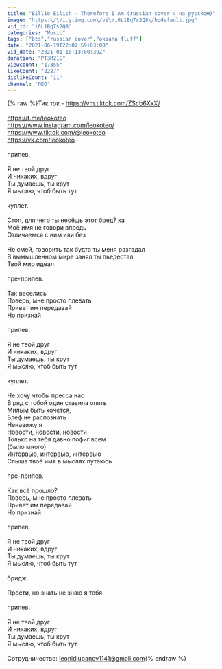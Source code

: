 ```yaml
---
title: "Billie Eilish - Therefore I Am (russian cover ▫ на русском)"
image: "https:\/\/i.ytimg.com\/vi\/i6L1BqTs2Q8\/hqdefault.jpg"
vid_id: "i6L1BqTs2Q8"
categories: "Music"
tags: ["bts","russian cover","oksana fluff"]
date: "2021-06-19T22:07:59+03:00"
vid_date: "2021-01-10T13:00:30Z"
duration: "PT3M21S"
viewcount: "17355"
likeCount: "2227"
dislikeCount: "11"
channel: "ЛЕО"
---
```

{% raw %}Тик ток - <a rel="nofollow" target="blank" href="https://vm.tiktok.com/ZScb6XxX/">https://vm.tiktok.com/ZScb6XxX/</a><br /><br /><a rel="nofollow" target="blank" href="https://t.me/leokoteo">https://t.me/leokoteo</a><br /><a rel="nofollow" target="blank" href="https://www.instagram.com/leokoteo/">https://www.instagram.com/leokoteo/</a><br /><a rel="nofollow" target="blank" href="https://www.tiktok.com/@leokoteo">https://www.tiktok.com/@leokoteo</a><br /><a rel="nofollow" target="blank" href="https://vk.com/leokoteo">https://vk.com/leokoteo</a><br /><br />припев.<br /><br />Я не твой друг<br />И никаких, вдруг<br />Ты думаешь, ты крут<br />Я мыслю, чтоб быть тут<br /><br />куплет.<br /><br />Стоп, для чего ты несёшь этот бред? ха<br />Моё имя не говори впредь<br />Отличаемся с ним или без<br /><br />Не смей, говорить так будто ты меня разгадал<br />В вымышленном мире занял ты пьедестал<br />Твой мир идеал<br /><br />пре-припев.<br /><br />Так веселись<br />Поверь, мне просто плевать<br />Привет им передавай<br />Но признай<br /><br />припев.<br /><br />Я не твой друг<br />И никаких, вдруг<br />Ты думаешь, ты крут<br />Я мыслю, чтоб быть тут<br /><br />куплет.<br /><br />Не хочу чтобы пресса нас <br />В ряд с тобой один ставила опять<br />Милым быть хочется,<br />Блеф не распознать<br />Ненавижу я<br />Новости, новости, новости<br />Только на тебя давно пофиг всем<br />(было много)<br />Интервью, интервью, интервью<br />Слыша твоё имя в мыслях путаюсь<br /><br />пре-припев.<br /><br />Как всё прошло?<br />Поверь, мне просто плевать<br />Привет им передавай<br />Но признай<br /><br />припев.<br /><br />Я не твой друг<br />И никаких, вдруг<br />Ты думаешь, ты крут<br />Я мыслю, чтоб быть тут<br /><br />бридж.<br /><br />Прости, но знать не знаю я тебя<br /><br />припев.<br /><br />Я не твой друг<br />И никаких, вдруг<br />Ты думаешь, ты крут<br />Я мыслю, чтоб быть тут <br /><br />Сотрудничество: leonidlupanov1141@gmail.com{% endraw %}
